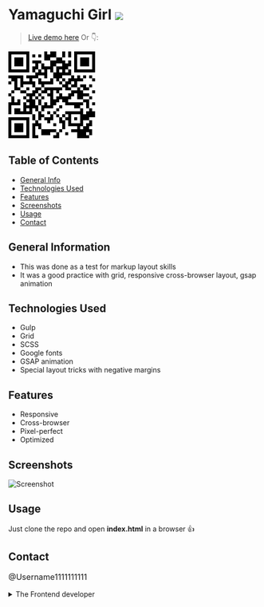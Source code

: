 # Yamaguchi Girl <img src="https://img.shields.io/badge/Status-Complete-green" style="vertical-align: middle;">
> 
> [Live demo here](https://username1111111111.github.io/Yamaguchi-Girl/)
> Or 👇:
</a>
<a href="https://username1111111111.github.io/Yamaguchi-Girl/">
 <img src="./_resources/yamaguchi-girl.png">
</a>

## Table of Contents
* [General Info](#general-information)
* [Technologies Used](#technologies-used)
* [Features](#features)
* [Screenshots](#screenshots)
* [Usage](#usage)
* [Contact](#contact)

## General Information
- This was done as a test for markup layout skills
- It was a good practice with grid, responsive cross-browser layout, gsap animation

## Technologies Used
- Gulp
- Grid
- SCSS
- Google fonts
- GSAP animation
- Special layout tricks with negative margins

## Features
- Responsive
- Cross-browser
- Pixel-perfect
- Optimized

## Screenshots
![Screenshot](./_resources/yamaguchi-girl.gif)


## Usage
Just clone the repo and open **index.html** in a browser 👍

## Contact
<p style="font-size: 16px;"><a style="text-decoration: none;"href="https://github.com/Username1111111111/Username1111111111">@Username1111111111</a><details> 
  <summary>The Frontend developer </summary>
   <img style="height: 28px; vertical-align: middle;" src=":/bc074b4554b74181b43e31e040b93ce4"> 💪
</details></p>
